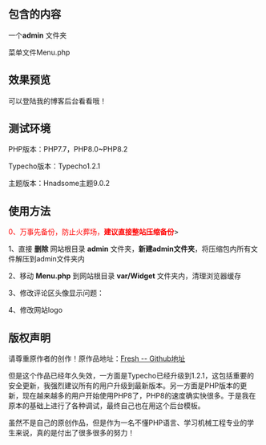 ## 包含的内容

一个**admin** 文件夹

菜单文件Menu.php

## 效果预览

可以登陆我的博客后台看看哦！



## 测试环境

PHP版本：PHP7.7，PHP8.0~PHP8.2

Typecho版本：Typecho1.2.1

主题版本：Hnadsome主题9.0.2

## 使用方法

<font color='red'>0、万事先备份，防止火葬场，**建议直接整站压缩备份**</font>>

1、直接 **删除** 网站根目录 **admin** 文件夹，**新建admin文件夹**，将压缩包内所有文件解压到admin文件夹内

2、移动  **Menu.php** 到网站根目录 **var/Widget** 文件夹内，清理浏览器缓存

3、修改评论区头像显示问题：





4、修改网站logo



## 版权声明

请尊重原作者的创作！原作品地址：[Fresh -- Github地址](https://github.com/Daboias/Fresh)

但是这个作品已经年久失效，一方面是Typecho已经升级到1.2.1，这包括重要的安全更新，我强烈建议所有的用户升级到最新版本。另一方面是PHP版本的更新，现在越来越多的用户开始使用PHP8了，PHP8的速度确实快很多。于是我在原本的基础上进行了各种调试，最终自己也在用这个后台模板。

虽然不是自己的原创作品，但是作为一名不懂PHP语言、学习机械工程专业的学生来说，真的是付出了很多很多的努力！

